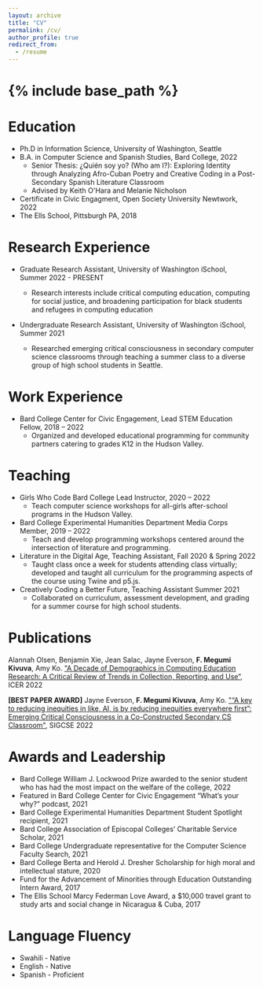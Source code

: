 ```yaml
---
layout: archive
title: "CV"
permalink: /cv/
author_profile: true
redirect_from:
  - /resume
---
```


# {% include base_path %}

Education
======
* Ph.D in Information Science, University of Washington, Seattle
* B.A. in Computer Science and Spanish Studies, Bard College, 2022
    * Senior Thesis: ¿Quién soy yo? (Who am I?): Exploring Identity through Analyzing Afro-Cuban Poetry and Creative Coding in a Post-Secondary Spanish Literature Classroom 
    * Advised by Keith O'Hara and Melanie Nicholson
 * Certificate in Civic Engagment, Open Society University Newtwork, 2022
 * The Ells School, Pittsburgh PA, 2018


Research Experience
======
* Graduate Research Assistant, University of Washington iSchool, Summer 2022 - PRESENT
  * Research interests include critical computing education, computing for social justice, and broadening participation for black students and refugees in computing education 

* Undergraduate Research Assistant, University of Washington iSchool, Summer 2021
  * Researched emerging critical consciousness in secondary computer science classrooms through teaching a summer class to a diverse group of high school students in Seattle.

Work Experience
======

* Bard College Center for Civic Engagement, Lead STEM Education Fellow, 2018 – 2022
    * Organized and developed educational programming for community partners catering to grades K12 in the Hudson Valley.
 
Teaching
======
* Girls Who Code Bard College Lead Instructor, 2020 – 2022
    * Teach computer science workshops for all-girls after-school programs in the Hudson Valley.  
* Bard College Experimental Humanities Department Media Corps Member, 2019 – 2022
    * Teach and develop programming workshops centered around the intersection of literature and programming.  
* Literature in the Digital Age, Teaching Assistant,	Fall 2020 & Spring 2022
    * Taught class once a week for students attending class virtually; developed and taught all curriculum for the programming aspects of the course using Twine and p5.js.
* Creatively Coding a Better Future, Teaching Assistant	Summer 2021
    * Collaborated on curriculum, assessment development, and grading for a summer course for high school students.

Publications
======
Alannah Olsen, Benjamin Xie, Jean Salac, Jayne Everson, **F. Megumi Kivuva**, Amy Ko. ["A Decade of Demographics in Computing Education Research: A Critical Review of Trends in Collection, Reporting, and Use”](https://doi.org/10.1145/3501385.3543967), ICER 2022 

**[BEST PAPER AWARD]** Jayne Everson, **F. Megumi Kivuva**, Amy Ko. ["“A key to reducing inequities in like, AI, is by reducing inequities everywhere first”: Emerging Critical Consciousness in a Co-Constructed Secondary CS Classroom"](https://doi.org/10.1145/3478431.3499395),  SIGCSE 2022 
  

Awards and Leadership
======

* Bard College William J. Lockwood Prize awarded to the senior student who has had the most impact on the welfare of the college, 2022
* Featured in Bard College Center for Civic Engagement “What’s your why?” podcast, 2021
* Bard College Experimental Humanities Department Student Spotlight recipient, 2021
* Bard College Association of Episcopal Colleges’ Charitable Service Scholar, 2021 
* Bard College Undergraduate representative for the Computer Science Faculty Search, 2021
* Bard College Berta and Herold J. Dresher Scholarship for high moral and intellectual stature, 2020
* Fund for the Advancement of Minorities through Education Outstanding Intern Award, 2017
* The Ellis School Marcy Federman Love Award, a $10,000 travel grant to study arts and social change in Nicaragua & Cuba, 2017

Language Fluency
======

* Swahili - Native
* English - Native
* Spanish - Proficient

